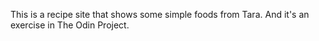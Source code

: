 This is a recipe site that shows some simple foods from Tara. And it's an exercise in The Odin Project.